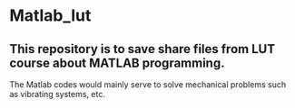 # Matlab_lut


## This repository is to save share files from LUT course about MATLAB programming. 


The Matlab codes would mainly serve to solve mechanical problems such as vibrating systems, etc. 
